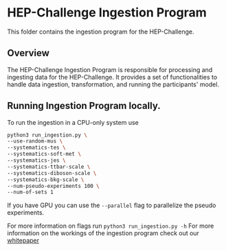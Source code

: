 # HEP-Challenge Ingestion Program

This folder contains the ingestion program for the HEP-Challenge.

## Overview
The HEP-Challenge Ingestion Program is responsible for processing and ingesting data for the HEP-Challenge. It provides a set of functionalities to handle data ingestion, transformation, and running the participants' model.

## Running Ingestion Program locally.
To run the ingestion in a CPU-only system use 
```bash
python3 run_ingestion.py \ 
--use-random-mus \ 
--systematics-tes \ 
--systematics-soft-met \ 
--systematics-jes \ 
--systematics-ttbar-scale \ 
--systematics-diboson-scale \ 
--systematics-bkg-scale \
--num-pseudo-experiments 100 \ 
--num-of-sets 1 
```

If you have GPU you can use the `--parallel` flag to parallelize the pseudo experiments.

For more information on flags run `python3 run_ingestion.py -h`
For more information on the workings of the ingestion program check out our [whitepaper](https://fair-universe.lbl.gov/whitepaper.pdf)



